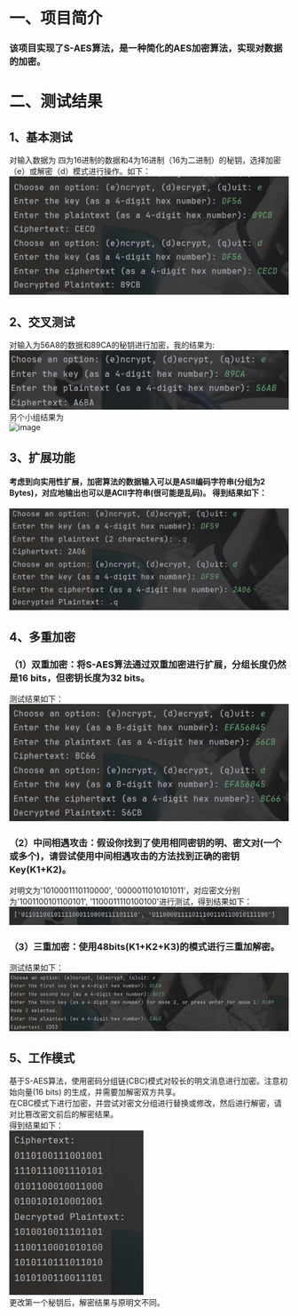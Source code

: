 # 一、项目简介 
### 该项目实现了S-AES算法，是一种简化的AES加密算法，实现对数据的加密。 
# 二、测试结果 
## 1、基本测试 
对输入数据为 四为16进制的数据和4为16进制（16为二进制）的秘钥，选择加密（e）或解密（d）模式进行操作。如下：  
![image](https://github.com/douge999/S-AES/blob/main/image/saes.png)  
## 2、交叉测试 
对输入为56A8的数据和89CA的秘钥进行加密，我的结果为:  
![image](https://github.com/douge999/S-AES/blob/main/image/jiacha1.png)  
另个小组结果为  
![image]()
## 3、扩展功能 
#### 考虑到向实用性扩展，加密算法的数据输入可以是ASII编码字符串(分组为2 Bytes)，对应地输出也可以是ACII字符串(很可能是乱码)。 得到结果如下：  
![image](https://github.com/douge999/S-AES/blob/main/image/kuozhan.png)  
## 4、多重加密 
### （1）双重加密：将S-AES算法通过双重加密进行扩展，分组长度仍然是16 bits，但密钥长度为32 bits。 
测试结果如下：  
![image](https://github.com/douge999/S-AES/blob/main/image/double_saes.png)  
### （2）中间相遇攻击：假设你找到了使用相同密钥的明、密文对(一个或多个)，请尝试使用中间相遇攻击的方法找到正确的密钥Key(K1+K2)。  
对明文为'1010001110110000', '0000011010101011'，对应密文分别为'1001100101100101', '1100011110100100'进行测试，得到结果如下：  
![image](https://github.com/douge999/S-AES/blob/main/image/zhogjiangongjixiangyu.png)  
### （3）三重加密：使用48bits(K1+K2+K3)的模式进行三重加解密。  
测试结果如下：  
![image](https://github.com/douge999/S-AES/blob/main/image/triple_saes.png)  
## 5、工作模式
基于S-AES算法，使用密码分组链(CBC)模式对较长的明文消息进行加密。注意初始向量(16 bits) 的生成，并需要加解密双方共享。   
在CBC模式下进行加密，并尝试对密文分组进行替换或修改，然后进行解密，请对比篡改密文前后的解密结果。  
得到结果如下：  
![image](https://github.com/douge999/S-AES/blob/main/image/cbc.png)  
更改第一个秘钥后，解密结果与原明文不同。  

